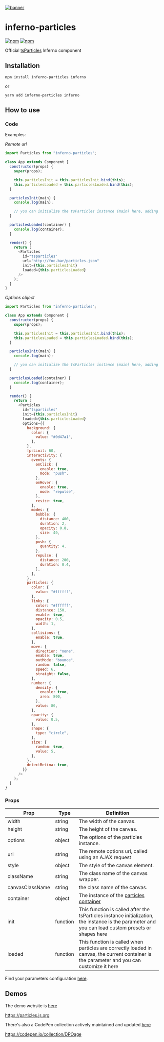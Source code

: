 [![banner](https://particles.js.org/images/banner2.png)](https://particles.js.org)

# inferno-particles

[![npm](https://img.shields.io/npm/v/inferno-particles)](https://www.npmjs.com/package/inferno-particles) [![npm](https://img.shields.io/npm/dm/inferno-particles)](https://www.npmjs.com/package/inferno-particles)

Official [tsParticles](https://github.com/matteobruni/tsparticles) Inferno component

## Installation

```shell
npm install inferno-particles inferno
```

or

```shell
yarn add inferno-particles inferno
```

## How to use

### Code

Examples:

_Remote url_

```javascript
import Particles from "inferno-particles";

class App extends Component {
  constructor(props) {
    super(props);

    this.particlesInit = this.particlesInit.bind(this);
    this.particlesLoaded = this.particlesLoaded.bind(this);
  }

  particlesInit(main) {
    console.log(main);

    // you can initialize the tsParticles instance (main) here, adding custom shapes or presets
  }

  particlesLoaded(container) {
    console.log(container);
  }

  render() {
    return (
      <Particles
        id="tsparticles"
        url="http://foo.bar/particles.json"
        init={this.particlesInit}
        loaded={this.particlesLoaded}
      />
    );
  }
}
```

_Options object_

```javascript
import Particles from "inferno-particles";

class App extends Component {
  constructor(props) {
    super(props);

    this.particlesInit = this.particlesInit.bind(this);
    this.particlesLoaded = this.particlesLoaded.bind(this);
  }

  particlesInit(main) {
    console.log(main);

    // you can initialize the tsParticles instance (main) here, adding custom shapes or presets
  }

  particlesLoaded(container) {
    console.log(container);
  }

  render() {
    return (
      <Particles
        id="tsparticles"
        init={this.particlesInit}
        loaded={this.particlesLoaded}
        options={{
          background: {
            color: {
              value: "#0d47a1",
            },
          },
          fpsLimit: 60,
          interactivity: {
            events: {
              onClick: {
                enable: true,
                mode: "push",
              },
              onHover: {
                enable: true,
                mode: "repulse",
              },
              resize: true,
            },
            modes: {
              bubble: {
                distance: 400,
                duration: 2,
                opacity: 0.8,
                size: 40,
              },
              push: {
                quantity: 4,
              },
              repulse: {
                distance: 200,
                duration: 0.4,
              },
            },
          },
          particles: {
            color: {
              value: "#ffffff",
            },
            links: {
              color: "#ffffff",
              distance: 150,
              enable: true,
              opacity: 0.5,
              width: 1,
            },
            collisions: {
              enable: true,
            },
            move: {
              direction: "none",
              enable: true,
              outMode: "bounce",
              random: false,
              speed: 6,
              straight: false,
            },
            number: {
              density: {
                enable: true,
                area: 800,
              },
              value: 80,
            },
            opacity: {
              value: 0.5,
            },
            shape: {
              type: "circle",
            },
            size: {
              random: true,
              value: 5,
            },
          },
          detectRetina: true,
        }}
      />
    );
  }
}
```

### Props

| Prop            | Type     | Definition                                                                                                                                          |
| --------------- | -------- | --------------------------------------------------------------------------------------------------------------------------------------------------- |
| width           | string   | The width of the canvas.                                                                                                                            |
| height          | string   | The height of the canvas.                                                                                                                           |
| options         | object   | The options of the particles instance.                                                                                                              |
| url             | string   | The remote options url, called using an AJAX request                                                                                                |
| style           | object   | The style of the canvas element.                                                                                                                    |
| className       | string   | The class name of the canvas wrapper.                                                                                                               |
| canvasClassName | string   | the class name of the canvas.                                                                                                                       |
| container       | object   | The instance of the [particles container](https://particles.js.org/docs/modules/_core_container_.html)                                              |
| init            | function | This function is called after the tsParticles instance initialization, the instance is the parameter and you can load custom presets or shapes here |
| loaded          | function | This function is called when particles are correctly loaded in canvas, the current container is the parameter and you can customize it here         |

Find your parameters configuration [here](https://particles.js.org).

## Demos

The demo website is [here](https://particles.js.org)

<https://particles.js.org>

There's also a CodePen collection actively maintained and updated [here](https://codepen.io/collection/DPOage)

<https://codepen.io/collection/DPOage>
